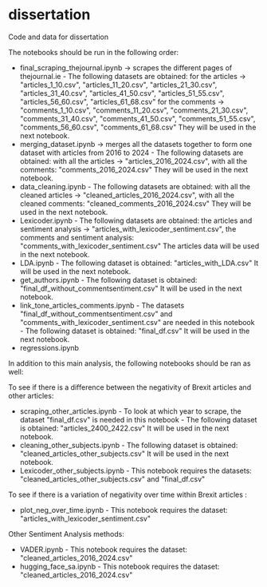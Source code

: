 # dissertation
Code and data for dissertation

The notebooks should be run in the following order:
- final_scraping_thejournal.ipynb -> scrapes the different pages of thejournal.ie
      - The following datasets are obtained:
        for the articles -> "articles_1_10.csv", "articles_11_20.csv", "articles_21_30.csv",
          "articles_31_40.csv", "articles_41_50.csv", "articles_51_55.csv",
          "articles_56_60.csv", "articles_61_68.csv"
        for the comments ->  "comments_1_10.csv", "comments_11_20.csv", "comments_21_30.csv",
        "comments_31_40.csv", "comments_41_50.csv", "comments_51_55.csv",
        "comments_56_60.csv", "comments_61_68.csv"
        They will be used in the next notebook.
- merging_dataset.ipynb -> merges all the datasets together to form one dataset with articles from 2016 to 2024
      - The following datasets are obtained: with all the articles -> "articles_2016_2024.csv", with all the comments: "comments_2016_2024.csv"
        They will be used in the next notebook.
- data_cleaning.ipynb
      - The following datasets are obtained: with all the cleaned articles -> "cleaned_articles_2016_2024.csv", with all the cleaned comments: "cleaned_comments_2016_2024.csv"
        They will be used in the next notebook.
- Lexicoder.ipynb
      - The following datasets are obtained: the articles and sentiment analysis -> "articles_with_lexicoder_sentiment.csv", the comments and sentiment analysis: "comments_with_lexicoder_sentiment.csv"
        The articles data will be used in the next notebook.
- LDA.ipynb
      - The following dataset is obtained: "articles_with_LDA.csv"
        It will be used in the next notebook.
- get_authors.ipynb
      - The following dataset is obtained: "final_df_without_commentsentiment.csv"
        It will be used in the next notebook.  
- link_tone_articles_comments.ipynb
      - The datasets "final_df_without_commentsentiment.csv" and "comments_with_lexicoder_sentiment.csv" are needed in this notebook
      - The following dataset is obtained: "final_df.csv"
        It will be used in the next notebook.  
- regressions.ipynb

In addition to this main analysis, the following notebooks should be ran as well:

To see if there is a difference between the negativity of Brexit articles and other articles:
- scraping_other_articles.ipynb
      - To look at which year to scrape, the dataset "final_df.csv" is needed in this notebook
      - The following dataset is obtained: "articles_2400_2422.csv"
        It will be used in the next notebook.
- cleaning_other_subjects.ipynb
      - The following dataset is obtained: "cleaned_articles_other_subjects.csv"
        It will be used in the next notebook.  
- Lexicoder_other_subjects.ipynb
      - This notebook requires the datasets: "cleaned_articles_other_subjects.csv" and "final_df.csv"

To see if there is a variation of negativity over time within Brexit articles :
- plot_neg_over_time.ipynb
      - This notebook requires the dataset: "articles_with_lexicoder_sentiment.csv"

Other Sentiment Analysis methods:
- VADER.ipynb
      - This notebook requires the dataset: "cleaned_articles_2016_2024.csv"
- hugging_face_sa.ipynb
      - This notebook requires the dataset: "cleaned_articles_2016_2024.csv"
